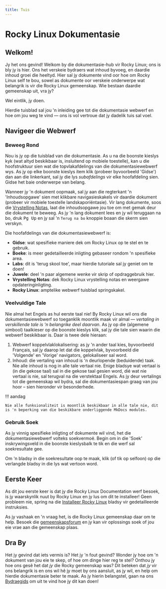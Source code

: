 ```yaml
---
title: Tuis
---
```


# Rocky Linux Dokumentasie

## Welkom!

Jy het ons gevind! Welkom by die dokumentasie-hub vir Rocky Linux; ons is bly jy is hier. Ons het verskeie bydraers wat inhoud byvoeg, en daardie inhoud groei die heeltyd. Hier sal jy dokumente vind oor hoe om Rocky Linux self te bou, sowel as dokumente oor verskeie onderwerpe wat belangrik is vir die Rocky Linux gemeenskap. Wie bestaan daardie gemeenskap uit, vra jy?

Wel eintlik, jy doen.

Hierdie tuisblad sal jou 'n inleiding gee tot die dokumentasie webwerf en hoe om jou weg te vind — ons is vol vertroue dat jy dadelik tuis sal voel.

## Navigeer die Webwerf

### Beweeg Rond

Nou is jy op die tuisblad van die dokumentasie. As u na die boonste kieslys kyk (wat altyd beskikbaar is, insluitend op mobiele toestelle), kan u die hoofstruktuur sien wat die topvlakafdelings van die dokumentasiewebwerf wys. As jy op elke boonste kieslys item klik (probeer byvoorbeeld 'Gidse') dan aan die linkerkant, sal jy die lys *subafdelings* vir elke hoofafdeling sien. Gidse het baie onderwerpe van belang.

Wanneer jy 'n dokument oopmaak, sal jy aan die regterkant 'n 'Inhoudsopgawe' sien met klikbare navigasieskakels vir daardie dokument (probeer vir mobiele toestelle landskaporiëntasie). Vir lang dokumente, soos die [Vrystelling Notas](release_notes/8_8.md), laat die inhoudsopgawe jou toe om met gemak deur die dokument te beweeg. As jy 'n lang dokument lees en jy wil teruggaan na bo, druk <kbd>Pg Up</kbd> en jy sal 'n `Terug na bo` knoppie boaan die skerm sien verskyn.

Die hoofafdelings van die dokumentasiewebwerf is:

* **Gidse**: wat spesifieke maniere dek om Rocky Linux op te stel en te gebruik.
* **Boeke**: is meer gedetailleerde inligting gebaseer rondom 'n spesifieke area.
* **Labs**: dit is 'terug skool toe', maar hierdie tutoriale sal jy geniet om te doen!
* **Juwele**: deel 'n paar algemene wenke vir skrip of opdraggebruik hier.
* **Vrystelling Notas**: dek Rocky Linux vrystelling notas en weergawe opdateringinligting.
* **Rocky Linux**: amptelike webwerf tuisblad springskakel.

### Veelvuldige Tale

Nie almal het Engels as hul eerste taal nie! By Rocky Linux wil ons die dokumentasiewebwerf so toeganklik moontlik maak vir almal — *vertaling in verskillende tale is 'n belangrike deel daarvan*. As jy op die (algemene simbool) taalkieser op die boonste kieslys klik, sal jy die tale sien waarin die webwerf beskikbaar is. Daar is twee dele hieraan:

1. Webwerf koppelvlaklokalisering: as jy 'n ander taal kies, byvoorbeeld Français, sal jy daarop let dat die koppelvlak, byvoorbeeld die 'Volgende' en 'Vorige' navigators, gelokaliseer sal word.
1. Inhoud: die vertaling van inhoud is 'n deurlopende (beduidende) taak. Nie alle inhoud is nog in alle tale vertaal nie. Enige bladsye wat vertaal is (in die gekose taal) sal in die gekose taal gesien word, dié wat nie vertaal is nie, sal terugval na die verstektaal Engels. As jy deur vertalings tot die gemeenskap wil bydra, sal die dokumentasiespan graag van jou hoor – sien hieronder vir besonderhede.

!!! aandag

    Nie alle funksionaliteit is moontlik beskikbaar in alle tale nie, dit is 'n beperking van die beskikbare onderliggende MkDocs modules.

### Gebruik Soek

As jy vinnig spesifieke inligting of dokumente wil vind, het die dokumentasiewebwerf volteks soekvermoë. Begin om in die 'Soek' inskrywingsveld in die boonste kieslysbalk te tik en die werf sal soekresultate gee.

Om 'n bladsy in die soekresultate oop te maak, klik (of tik op selfoon) op die verlangde bladsy in die lys wat vertoon word.

## Eerste Keer

As dit jou eerste keer is dat jy die Rocky Linux Documentation werf besoek, is jy waarskynlik nuut by Rocky Linux en jy lus om dit te installeer! Geen probleem nie, spring na die [Installeer Rocky Linux](guides/installation.md) bladsy vir gedetailleerde instruksies.

As jy vashaak en 'n vraag het, is die Rocky Linux gemeenskap daar om te help. Besoek die [gemeenskapsforum](https://forums.rockylinux.org) en jy kan vir oplossings soek of jou eie vrae aan die gemeenskap plaas.

## Dra By

Het jy gevind dat iets vermis is? Het jy 'n fout gevind? Wonder jy hoe om 'n dokument van jou eie te skep, of hoe om dinge hier reg te stel? Onthou jy hoe ons gesê het dat *jy* die Rocky gemeenskap was? Dit beteken dat *jy* vir ons belangrik is en ons wil hê jy moet by ons aansluit, as jy wil, en help om hierdie dokumentasie beter te maak. As jy hierin belangstel, gaan na ons [Bydraegids](https://github.com/rocky-linux/documentation/blob/main/README.md) om uit te vind hoe jy dit kan doen!
